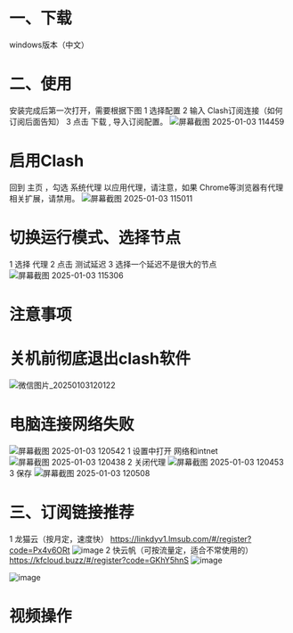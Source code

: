 # 一、下载
windows版本（中文）

# 二、使用
安装完成后第一次打开，需要根据下图
1  选择配置
2  输入 Clash订阅连接（如何订阅后面告知）
3  点击 下载 , 导入订阅配置。
![屏幕截图 2025-01-03 114459](https://github.com/user-attachments/assets/4356f956-4e95-45fd-9465-bb2fb5cb9d8b)

# 启用Clash
回到 主页 ，勾选 系统代理 以应用代理，请注意，如果 Chrome等浏览器有代理相关扩展，请禁用。
![屏幕截图 2025-01-03 115011](https://github.com/user-attachments/assets/df0ed93c-3ddb-4230-8d39-7e82fc7a2e2a)
# 切换运行模式、选择节点
1  选择 代理
2  点击  测试延迟
3  选择一个延迟不是很大的节点
![屏幕截图 2025-01-03 115306](https://github.com/user-attachments/assets/c16bfeb9-0440-4a13-b6f1-04a1e3994b8d)

# 注意事项
# 关机前彻底退出clash软件
![微信图片_20250103120122](https://github.com/user-attachments/assets/b92728ec-908a-4695-ac58-ecd5988c6dce)

# 电脑连接网络失败
![屏幕截图 2025-01-03 120542](https://github.com/user-attachments/assets/a4ecae21-e311-4e62-9dbe-9b1186cd36fd)
1 设置中打开 网络和intnet
![屏幕截图 2025-01-03 120438](https://github.com/user-attachments/assets/43043378-2223-45b2-be5d-e0761a817c7c)
2 关闭代理
![屏幕截图 2025-01-03 120453](https://github.com/user-attachments/assets/8517f0ef-a9a9-4cf2-965a-6c76fb263322)
3 保存
![屏幕截图 2025-01-03 120508](https://github.com/user-attachments/assets/1d1a6968-aa96-454c-b630-b03f2c463911)
# 三、订阅链接推荐
1    龙猫云（按月定，速度快）
https://linkdyv1.lmsub.com/#/register?code=Px4v6ORt
![image](https://github.com/user-attachments/assets/7d2fed38-5b8f-4349-912b-1a2b8876d45a)
2    快云帆（可按流量定，适合不常使用的）
https://kfcloud.buzz/#/register?code=GKhY5hnS
![image](https://github.com/user-attachments/assets/d4bbc04a-feb5-4c43-b374-7d6f5fdfff90)

![image](https://github.com/user-attachments/assets/f0d03af6-d35a-4ab9-bbd0-bd11340c75fc)
# 视频操作
